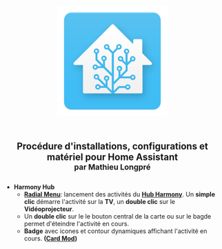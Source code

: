<div align="center">
    <figure>
        <div>
            <img src="/images/icon_ha.png" alt="" width="256" height="256" />
        </div>
    </figure>
</div>
<h2 align="center">
  <br/>Procédure d'installations, configurations et matériel pour Home Assistant <br/><sup>par Mathieu Longpré</sup>
</h2>


- **Harmony Hub**
    - **[Radial Menu](https://github.com/iantrich/radial-menu)**: lancement des activités du **[Hub Harmony](https://www.home-assistant.io/integrations/harmony/)**. Un **simple clic** démarre l'activité sur la **TV**, un **double clic** sur le **Vidéoprojecteur**.
    - Un **double clic** sur le le bouton central de la carte ou sur le bagde permet d'éteindre l'activité en cours.
    - **Badge** avec icones et contour dynamiques affichant l'activité en cours. **([Card Mod](https://github.com/thomasloven/lovelace-card-mod))**
